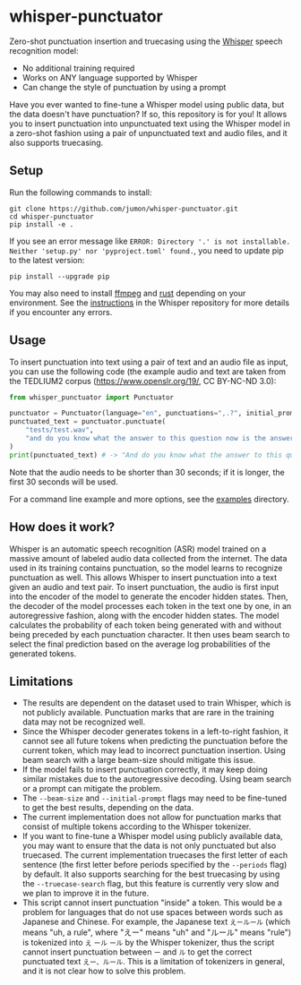 # whisper-punctuator

Zero-shot punctuation insertion and truecasing using the [Whisper](https://github.com/openai/whisper) speech recognition model:

- No additional training required
- Works on ANY language supported by Whisper
- Can change the style of punctuation by using a prompt

Have you ever wanted to fine-tune a Whisper model using public data, but the data doesn't have punctuation? If so, this repository is for you! It allows you to insert punctuation into unpunctuated text using the Whisper model in a zero-shot fashion using a pair of unpunctuated text and audio files, and it also supports truecasing.

## Setup

Run the following commands to install:

```
git clone https://github.com/jumon/whisper-punctuator.git
cd whisper-punctuator
pip install -e .
```

If you see an error message like `ERROR: Directory '.' is not installable. Neither 'setup.py' nor 'pyproject.toml' found.`, you need to update pip to the latest version:

```
pip install --upgrade pip
```

You may also need to install [ffmpeg](https://ffmpeg.org/) and [rust](https://www.rust-lang.org/) depending on your environment. See the [instructions](https://github.com/openai/whisper#setup) in the Whisper repository for more details if you encounter any errors.

## Usage

To insert punctuation into text using a pair of text and an audio file as input, you can use the following code (the example audio and text are taken from the TEDLIUM2 corpus (https://www.openslr.org/19/, CC BY-NC-ND 3.0):

```python
from whisper_punctuator import Punctuator

punctuator = Punctuator(language="en", punctuations=",.?", initial_prompt="Hello, everyone.")
punctuated_text = punctuator.punctuate(
    "tests/test.wav",
    "and do you know what the answer to this question now is the answer is no it is not possible to buy a cell phone that doesn't do too much so"
)
print(punctuated_text) # -> "And do you know what the answer to this question now is? The answer is, no. It is not possible to buy a cell phone that doesn't do too much. So"
```

Note that the audio needs to be shorter than 30 seconds; if it is longer, the first 30 seconds will be used.

For a command line example and more options, see the [examples](examples) directory.

## How does it work?

Whisper is an automatic speech recognition (ASR) model trained on a massive amount of labeled audio data collected from the internet.
The data used in its training contains punctuation, so the model learns to recognize punctuation as well.
This allows Whisper to insert punctuation into a text given an audio and text pair.
To insert punctuation, the audio is first input into the encoder of the model to generate the encoder hidden states.
Then, the decoder of the model processes each token in the text one by one, in an autoregressive fashion, along with the encoder hidden states.
The model calculates the probability of each token being generated with and without being preceded by each punctuation character.
It then uses beam search to select the final prediction based on the average log probabilities of the generated tokens.

## Limitations

- The results are dependent on the dataset used to train Whisper, which is not publicly available. Punctuation marks that are rare in the training data may not be recognized well.
- Since the Whisper decoder generates tokens in a left-to-right fashion, it cannot see all future tokens when predicting the punctuation before the current token, which may lead to incorrect punctuation insertion. Using beam search with a large beam-size should mitigate this issue.
- If the model fails to insert punctuation correctly, it may keep doing similar mistakes due to the autoregressive decoding. Using beam search or a prompt can mitigate the problem.
- The `--beam-size` and `--initial-prompt` flags may need to be fine-tuned to get the best results, depending on the data.
- The current implementation does not allow for punctuation marks that consist of multiple tokens according to the Whisper tokenizer.
- If you want to fine-tune a Whisper model using publicly available data, you may want to ensure that the data is not only punctuated but also truecased. The current implementation truecases the first letter of each sentence (the first letter before periods specified by the `--periods` flag) by default. It also supports searching for the best truecasing by using the `--truecase-search` flag, but this feature is currently very slow and we plan to improve it in the future.
- This script cannot insert punctuation "inside" a token. This would be a problem for languages that do not use spaces between words such as Japanese and Chinese. For example, the Japanese text `えールール` (which means "uh, a rule", where "えー" means "uh" and "ルール" means "rule") is tokenized into `え` `ール` `ール` by the Whisper tokenizer, thus the script cannot insert punctuation between `ー` and `ル` to get the correct punctuated text `えー、ルール`. This is a limitation of tokenizers in general, and it is not clear how to solve this problem.

